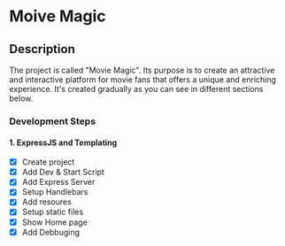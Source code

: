 # Moive Magic

## Description

The project is called "Movie Magic". Its purpose is to create an attractive and interactive platform for movie fans that offers a unique and enriching experience. It's created gradually as you can see in different sections below.

### Development Steps

#### 1. ExpressJS and Templating

- [x] Create project
- [x] Add Dev & Start Script
- [x] Add Express Server
- [x] Setup Handlebars
- [x] Add resoures
- [x] Setup static files
- [x] Show Home page
- [x] Add Debbuging
